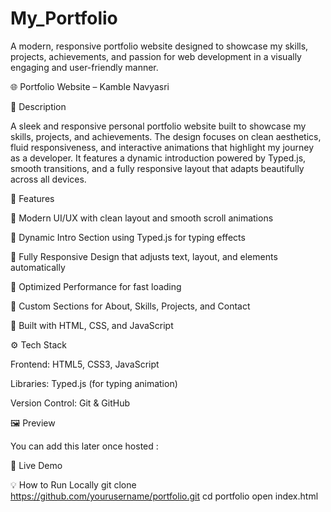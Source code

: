 # My_Portfolio
A modern, responsive portfolio website designed to showcase my skills, projects, achievements, and passion for web development in a visually engaging and user-friendly manner.

🌐 Portfolio Website – Kamble Navyasri

🧩 Description

A sleek and responsive personal portfolio website built to showcase my skills, projects, and achievements.
The design focuses on clean aesthetics, fluid responsiveness, and interactive animations that highlight my journey as a developer.
It features a dynamic introduction powered by Typed.js, smooth transitions, and a fully responsive layout that adapts beautifully across all devices.

🚀 Features

🎨 Modern UI/UX with clean layout and smooth scroll animations

💬 Dynamic Intro Section using Typed.js for typing effects

📱 Fully Responsive Design that adjusts text, layout, and elements automatically

🧠 Optimized Performance for fast loading

🌈 Custom Sections for About, Skills, Projects, and Contact

🧰 Built with HTML, CSS, and JavaScript

⚙️ Tech Stack

Frontend: HTML5, CSS3, JavaScript

Libraries: Typed.js (for typing animation)

Version Control: Git & GitHub

🖼️ Preview

You can add this later once hosted :

🔗 Live Demo

💡 How to Run Locally
git clone https://github.com/yourusername/portfolio.git
cd portfolio
open index.html


